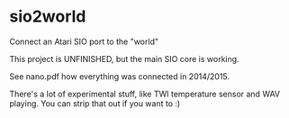 # sio2world
Connect an Atari SIO port to the "world"

This project is UNFINISHED, but the main SIO core is working.

See nano.pdf how everything was connected in 2014/2015.

There's a lot of experimental stuff, like TWI temperature sensor and WAV
playing. You can strip that out if you want to :)
